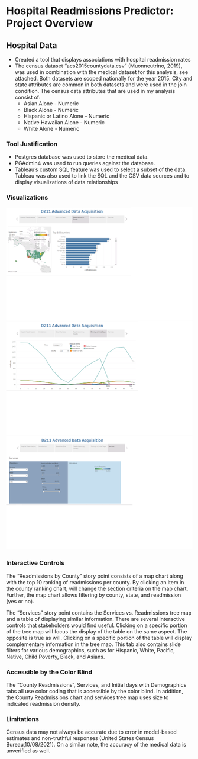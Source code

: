# Hospital Readmissions Predictor: Project Overview
  ## Hospital Data
  
* Created a tool that displays associations with hospital readmission rates
* The census dataset “acs2015countydata.csv” (Muonneutrino, 2019), was used in combination with the medical dataset for this analysis, see attached. Both datasets are scoped nationally for the year 2015. City and state attributes are common in both datasets and were used in the join condition. The census data attributes that are used in my analysis consist of:
  *	Asian Alone - Numeric
  * Black Alone - Numeric
  *	Hispanic or Latino Alone - Numeric
  *	Native Hawaiian Alone - Numeric
  * White Alone - Numeric

### Tool Justification
  *	Postgres database was used to store the medical data. 
  *	PGAdmin4 was used to run queries against the database. 
  *	Tableau’s custom SQL feature was used to select a subset of the data.  Tableau was also used to link the SQL and the CSV data sources and to display visualizations       of data relationships


### Visualizations 
![alt text](https://github.com/smithjs135/D211-Advanced-Data-Acquisition/blob/main/StoryPoint4.png "Readmission by County")
![alt text](https://github.com/smithjs135/D211-Advanced-Data-Acquisition/blob/main/StoryPoint5.png "Ethnicity vs. Initial Days")
![alt text](https://github.com/smithjs135/D211-Advanced-Data-Acquisition/blob/main/StoryPoint6.png "Services")

### Interactive Controls
The “Readmissions by County” story point consists of a map chart along with the top 10 ranking of readmissions per county.  By clicking an item in the county ranking chart, will change the section criteria on the map chart.  Further, the map chart allows filtering by county, state, and readmission (yes or no). 

The “Services” story point contains the Services vs. Readmissions tree map and a table of displaying similar information. There are several interactive controls that stakeholders would find useful.  Clicking on a specific portion of the tree map will focus the display of the table on the same aspect.  The opposite is true as will.  Clicking on a specific portion of the table will display complementary information in the tree map.  This tab also contains slide filters for various demographics, such as for Hispanic, White, Pacific, Native, Child Poverty, Black, and Asians. 

### Accessible by the Color Blind
The “County Readmissions”, Services, and Initial days with Demographics tabs all use color coding that is accessible by the color blind.  In addition, the County Readmissions chart and services tree map uses size to indicated readmission density.   

### Limitations
Census data may not always be accurate due to error in model-based estimates and non-truthful responses (United States Census Bureau,10/08/2021). On a similar note, the accuracy of the medical data is unverified as well. 
